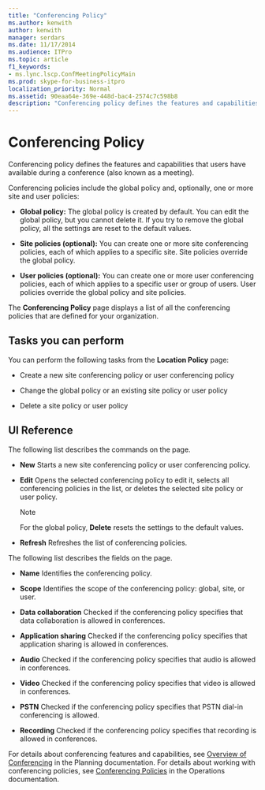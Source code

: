 ```yaml
---
title: "Conferencing Policy"
ms.author: kenwith
author: kenwith
manager: serdars
ms.date: 11/17/2014
ms.audience: ITPro
ms.topic: article
f1_keywords:
- ms.lync.lscp.ConfMeetingPolicyMain
ms.prod: skype-for-business-itpro
localization_priority: Normal
ms.assetid: 90eaa64e-369e-448d-bac4-2574c7c598b8
description: "Conferencing policy defines the features and capabilities that users have available during a conference (also known as a meeting)."
---
```


# Conferencing Policy
 
Conferencing policy defines the features and capabilities that users have available during a conference (also known as a meeting).
  
Conferencing policies include the global policy and, optionally, one or more site and user policies:
  
- **Global policy:** The global policy is created by default. You can edit the global policy, but you cannot delete it. If you try to remove the global policy, all the settings are reset to the default values.
    
- **Site policies (optional):** You can create one or more site conferencing policies, each of which applies to a specific site. Site policies override the global policy.
    
- **User policies (optional):** You can create one or more user conferencing policies, each of which applies to a specific user or group of users. User policies override the global policy and site policies.
    
The **Conferencing Policy** page displays a list of all the conferencing policies that are defined for your organization.
  
## Tasks you can perform

You can perform the following tasks from the **Location Policy** page:
  
- Create a new site conferencing policy or user conferencing policy
    
- Change the global policy or an existing site policy or user policy
    
- Delete a site policy or user policy
    
## UI Reference

The following list describes the commands on the page.
  
- **New** Starts a new site conferencing policy or user conferencing policy.
    
- **Edit** Opens the selected conferencing policy to edit it, selects all conferencing policies in the list, or deletes the selected site policy or user policy.
    
    > [!NOTE]
    > For the global policy, **Delete** resets the settings to the default values.
  
- **Refresh** Refreshes the list of conferencing policies.
    
The following list describes the fields on the page.
  
- **Name** Identifies the conferencing policy.
    
- **Scope** Identifies the scope of the conferencing policy: global, site, or user.
    
- **Data collaboration** Checked if the conferencing policy specifies that data collaboration is allowed in conferences.
    
- **Application sharing** Checked if the conferencing policy specifies that application sharing is allowed in conferences.
    
- **Audio** Checked if the conferencing policy specifies that audio is allowed in conferences.
    
- **Video** Checked if the conferencing policy specifies that video is allowed in conferences.
    
- **PSTN** Checked if the conferencing policy specifies that PSTN dial-in conferencing is allowed.
    
- **Recording** Checked if the conferencing policy specifies that recording is allowed in conferences.
    
For details about conferencing features and capabilities, see [Overview of Conferencing](http://technet.microsoft.com/library/5bb90e69-3d4f-4d59-a1ee-2550de84439f.aspx) in the Planning documentation. For details about working with conferencing policies, see [Conferencing Policies](http://technet.microsoft.com/library/8f92eb7c-ee66-4df6-a726-4bff93b122cb.aspx) in the Operations documentation.
  

